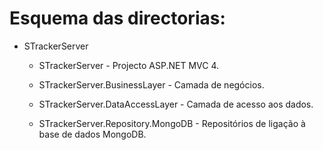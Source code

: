 Esquema das directorias:
========================

-   STrackerServer

    -   STrackerServer                                 - Projecto ASP.NET MVC 4.

    -   STrackerServer.BusinessLayer            - Camada de negócios.

    -   STrackerServer.DataAccessLayer         - Camada de acesso aos dados.

    -   STrackerServer.Repository.MongoDB   - Repositórios de ligação à base de
        dados MongoDB.
